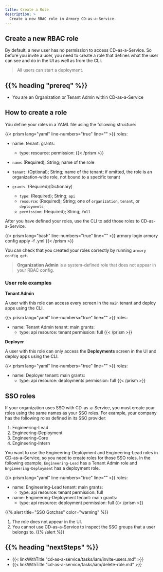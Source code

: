 ```yaml
---
title: Create a Role
description: >
  Create a new RBAC role in Armory CD-as-a-Service.
---
```

<!-- content is geared towareds creating a User role since the other types haven't been implemented yet -->

## Create a new RBAC role

By default, a new user has no permission to access CD-as-a-Service. So before you invite a user, you need to create a role that defines what the user can see and do in the UI as well as from the CLI.

>All users can start a deployment.

## {{% heading "prereq" %}}

* You are an Organization or Tenant Admin within CD-as-a-Service

## How to create a role

You define your roles in a YAML file using the following structure:

{{< prism lang="yaml" line-numbers="true" line="" >}}
roles:
  - name: <role-name>
    tenant: <tenant-name>
    grants:
      - type: <grant-type>
        resource: <resource-type>
        permission: <permission-type>
{{< /prism >}}

* `name`: (Required); String; name of the role
* `tenant`: (Optional); String; name of the tenant; if omitted, the role is an organization-wide role, not bound to a specific tenant
* `grants`: (Required)(Dictionary)

   * `type`: (Required); String; `api`
   * `resource`: (Required); String; one of `organization`, `tenant`, or `deployments`
   * `permission`: (Required); String; `full`

After you have defined your roles, use the CLI to add those roles to CD-as-a-Service.

{{< prism lang="bash" line-numbers="true" line="" >}}
armory login
armory config apply -f <path-to-rbac-config>.yml
{{< /prism >}}

You can check that you created your roles correctly by running `armory config get`.

>**Organization Admin** is a system-defined role that does not appear in your RBAC config.

### User role examples

**Tenant Admin**

A user with this role can access every screen in the `main` tenant and deploy apps using the CLI.

{{< prism lang="yaml" line-numbers="true" line="" >}}
roles:
  - name: Tenant Admin
    tenant: main
    grants:
      - type: api
        resource: tenant
        permission: full
{{< /prism >}}

**Deployer**

A user with this role can only access the **Deployments** screen in the UI and deploy apps using the CLI.

{{< prism lang="yaml" line-numbers="true" line="" >}}
roles:
  - name: Deployer
    tenant: main
    grants:
      - type: api
        resource: deployments
        permission: full
{{< /prism >}}

## SSO roles

If your organization uses SSO with CD-as-a-Service, you must create your roles using the same names as your SSO roles. For example, your company has the following roles defined in its SSO provider:

1. Engineering-Lead
1. Engineering-Deployment
1. Engineering-Core
1. Engineering-Intern

You want to use the Engineering-Deployment and Engineering-Lead roles in CD-as-a-Service, so you need to create roles for those SSO roles. In the following example, `Engineering-Lead` has a Tenant Admin role and `Engineering-Deployment` has a deployment role.

{{< prism lang="yaml" line-numbers="true" line="" >}}
roles:
  - name: Engineering-Lead
    tenant: main
    grants:
      - type: api
        resource: tenant
        permission: full
  - name: Engineering-Deployment
    tenant: main
    grants:
      - type: api
        resource: deployment
        permission: full
{{< /prism >}}

{{% alert title="SSO Gotchas" color="warning" %}}
1. The role does not appear in the UI.
1. You cannot use CD-as-a-Service to inspect the SSO groups that a user belongs to.
{{% /alert %}}

## {{% heading "nextSteps" %}}

* {{< linkWithTitle "cd-as-a-service/tasks/iam/invite-users.md" >}}
* {{< linkWithTitle "cd-as-a-service/tasks/iam/delete-role.md" >}}
